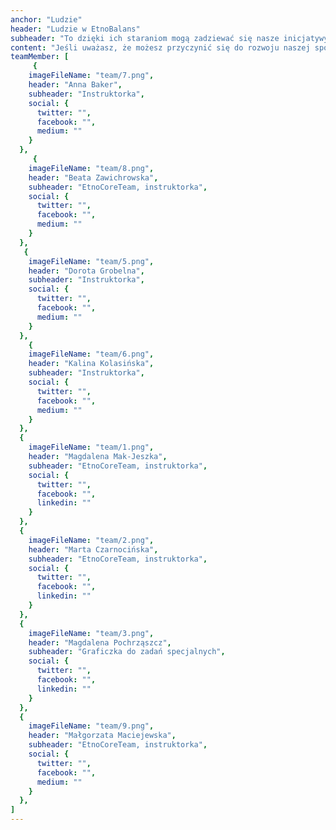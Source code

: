 ```yaml
---
anchor: "Ludzie"
header: "Ludzie w EtnoBalans"
subheader: "To dzięki ich staraniom mogą zadziewać się nasze inicjatywy i wydarzenia."
content: "Jeśli uważasz, że możesz przyczynić się do rozwoju naszej społeczności, masz pomysły na projekty, chcesz prowadzić u nas warsztaty, jesteśmy otwarci na nowych przyjaciół o pozytywnych serduchach, nieprzeciętnych umysłach i różnorodnych osobowościach."
teamMember: [
     {
    imageFileName: "team/7.png",
    header: "Anna Baker",
    subheader: "Instruktorka",
    social: {
      twitter: "",
      facebook: "",
      medium: ""
    }
  },
     {
    imageFileName: "team/8.png",
    header: "Beata Zawichrowska",
    subheader: "EtnoCoreTeam, instruktorka",
    social: {
      twitter: "",
      facebook: "",
      medium: ""
    }
  },
   {
    imageFileName: "team/5.png",
    header: "Dorota Grobelna",
    subheader: "Instruktorka",
    social: {
      twitter: "",
      facebook: "",
      medium: ""
    }
  },
    {
    imageFileName: "team/6.png",
    header: "Kalina Kolasińska",
    subheader: "Instruktorka",
    social: {
      twitter: "",
      facebook: "",
      medium: ""
    }
  },
  {
    imageFileName: "team/1.png",
    header: "Magdalena Mak-Jeszka",
    subheader: "EtnoCoreTeam, instruktorka",
    social: {
      twitter: "",
      facebook: "",
      linkedin: ""
    }
  },
  {
    imageFileName: "team/2.png",
    header: "Marta Czarnocińska",
    subheader: "EtnoCoreTeam, instruktorka",
    social: {
      twitter: "",
      facebook: "",
      linkedin: ""
    }
  },
  {
    imageFileName: "team/3.png",
    header: "Magdalena Pochrząszcz",
    subheader: "Graficzka do zadań specjalnych",
    social: {
      twitter: "",
      facebook: "",
      linkedin: ""
    }
  },
  {
    imageFileName: "team/9.png",
    header: "Małgorzata Maciejewska",
    subheader: "EtnoCoreTeam, instruktorka",
    social: {
      twitter: "",
      facebook: "",
      medium: ""
    }
  },
]
---
```

